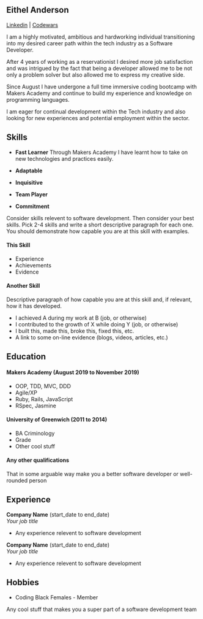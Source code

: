 ## Eithel Anderson
[Linkedin](https://www.linkedin.com/in/eithel-anderson-5759a412b/) | [Codewars](https://www.codewars.com/users/etelisha)


I am a highly motivated, ambitious and hardworking individual transitioning into my desired career path within the tech industry as a Software Developer.

After 4 years of working as a reservationist I desired more job satisfaction and was intrigued by the fact that being a developer allowed me to be not only a problem solver but also allowed me to express my creative side.

Since August I have undergone a  full time immersive coding bootcamp with Makers Academy and continue to build my experience and knowledge on programming languages.

I am eager for continual development within the Tech industry and also looking for new experiences and potential employment within the sector.


## Skills

- **Fast Learner**
Through Makers Academy I have learnt how to take on new technologies and practices easily.

- **Adaptable**

- **Inquisitive**

- **Team Player**

- **Commitment**

Consider skills relevent to software development. Then consider your best skills. Pick 2-4 skills and write a short descriptive paragraph for each one. You should demonstrate how capable you are at this skill with examples.

#### This Skill

- Experience
- Achievements
- Evidence

#### Another Skill

Descriptive paragraph of how capable you are at this skill and, if relevant, how it has developed.

- I achieved A during my work at B (job, or otherwise)
- I contributed to the growth of X while doing Y (job, or otherwise)
- I built this, made this, broke this, fixed this, etc.
- A link to some on-line evidence (blogs, videos, articles, etc.)

## Education

#### Makers Academy (August 2019 to November 2019)

- OOP, TDD, MVC, DDD
- Agile/XP
- Ruby, Rails, JavaScript
- RSpec, Jasmine

#### University of Greenwich (2011 to 2014)

- BA Criminology
- Grade
- Other cool stuff

#### Any other qualifications

That in some arguable way make you a better software developer or well-rounded person

## Experience

**Company Name** (start_date to end_date)    
*Your job title*  
- Any experience relevent to software development

**Company Name** (start_date to end_date)   
*Your job title*  
- Any experience relevent to software development

## Hobbies

- Coding Black Females - Member


Any cool stuff that makes you a super part of a software development team
